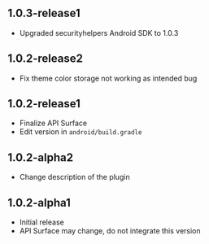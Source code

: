 ## 1.0.3-release1

* Upgraded securityhelpers Android SDK to 1.0.3

## 1.0.2-release2

* Fix theme color storage not working as intended bug

## 1.0.2-release1

* Finalize API Surface
* Edit version in `android/build.gradle`

## 1.0.2-alpha2

* Change description of the plugin

## 1.0.2-alpha1

* Initial release
* API Surface may change, do not integrate this version
